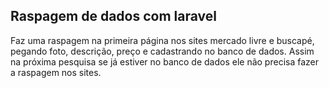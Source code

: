
## Raspagem de dados com laravel

Faz uma raspagem na primeira página nos sites mercado livre e buscapé, pegando foto, descrição, preço e cadastrando no banco de dados. Assim na próxima pesquisa se já estiver no banco de dados ele não precisa fazer a raspagem nos sites.

